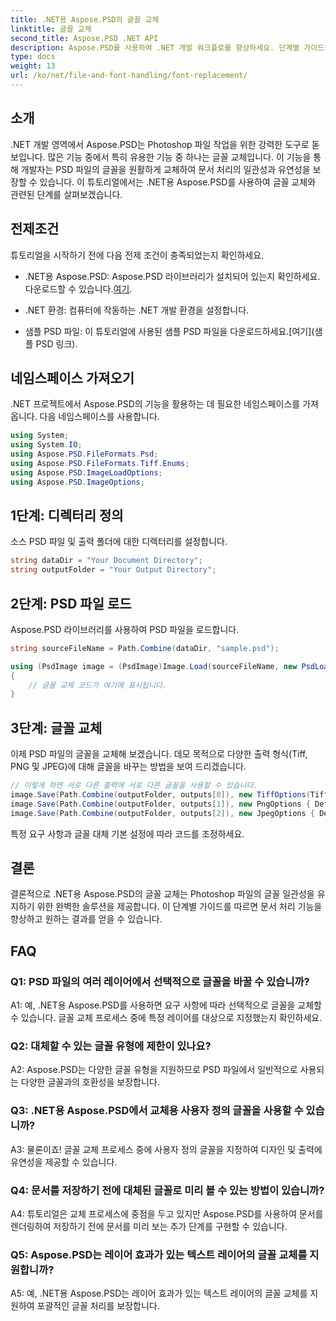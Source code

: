 ```yaml
---
title: .NET용 Aspose.PSD의 글꼴 교체
linktitle: 글꼴 교체
second_title: Aspose.PSD .NET API
description: Aspose.PSD를 사용하여 .NET 개발 워크플로를 향상하세요. 단계별 가이드를 사용하여 PSD 파일의 글꼴을 원활하게 교체하는 방법을 알아보세요. 문서 처리의 일관성과 유연성을 손쉽게 달성하세요.
type: docs
weight: 13
url: /ko/net/file-and-font-handling/font-replacement/
---
```

## 소개

.NET 개발 영역에서 Aspose.PSD는 Photoshop 파일 작업을 위한 강력한 도구로 돋보입니다. 많은 기능 중에서 특히 유용한 기능 중 하나는 글꼴 교체입니다. 이 기능을 통해 개발자는 PSD 파일의 글꼴을 원활하게 교체하여 문서 처리의 일관성과 유연성을 보장할 수 있습니다. 이 튜토리얼에서는 .NET용 Aspose.PSD를 사용하여 글꼴 교체와 관련된 단계를 살펴보겠습니다.

## 전제조건

튜토리얼을 시작하기 전에 다음 전제 조건이 충족되었는지 확인하세요.

- .NET용 Aspose.PSD: Aspose.PSD 라이브러리가 설치되어 있는지 확인하세요. 다운로드할 수 있습니다.[여기](https://releases.aspose.com/psd/net/).

- .NET 환경: 컴퓨터에 작동하는 .NET 개발 환경을 설정합니다.

-  샘플 PSD 파일: 이 튜토리얼에 사용된 샘플 PSD 파일을 다운로드하세요.[여기](샘플 PSD 링크).

## 네임스페이스 가져오기

.NET 프로젝트에서 Aspose.PSD의 기능을 활용하는 데 필요한 네임스페이스를 가져옵니다. 다음 네임스페이스를 사용합니다.

```csharp
using System;
using System.IO;
using Aspose.PSD.FileFormats.Psd;
using Aspose.PSD.FileFormats.Tiff.Enums;
using Aspose.PSD.ImageLoadOptions;
using Aspose.PSD.ImageOptions;
```

## 1단계: 디렉터리 정의

소스 PSD 파일 및 출력 폴더에 대한 디렉터리를 설정합니다.

```csharp
string dataDir = "Your Document Directory";
string outputFolder = "Your Output Directory";
```

## 2단계: PSD 파일 로드

Aspose.PSD 라이브러리를 사용하여 PSD 파일을 로드합니다.

```csharp
string sourceFileName = Path.Combine(dataDir, "sample.psd");

using (PsdImage image = (PsdImage)Image.Load(sourceFileName, new PsdLoadOptions()))
{
    // 글꼴 교체 코드가 여기에 표시됩니다.
}
```

## 3단계: 글꼴 교체

이제 PSD 파일의 글꼴을 교체해 보겠습니다. 데모 목적으로 다양한 출력 형식(Tiff, PNG 및 JPEG)에 대해 글꼴을 바꾸는 방법을 보여 드리겠습니다.

```csharp
// 이렇게 하면 서로 다른 출력에 서로 다른 글꼴을 사용할 수 있습니다.
image.Save(Path.Combine(outputFolder, outputs[0]), new TiffOptions(TiffExpectedFormat.TiffJpegRgb) { DefaultReplacementFont = "Arial" });
image.Save(Path.Combine(outputFolder, outputs[1]), new PngOptions { DefaultReplacementFont = "Verdana" });
image.Save(Path.Combine(outputFolder, outputs[2]), new JpegOptions { DefaultReplacementFont = "Times New Roman" });
```

특정 요구 사항과 글꼴 대체 기본 설정에 따라 코드를 조정하세요.

## 결론

결론적으로 .NET용 Aspose.PSD의 글꼴 교체는 Photoshop 파일의 글꼴 일관성을 유지하기 위한 완벽한 솔루션을 제공합니다. 이 단계별 가이드를 따르면 문서 처리 기능을 향상하고 원하는 결과를 얻을 수 있습니다.

## FAQ

### Q1: PSD 파일의 여러 레이어에서 선택적으로 글꼴을 바꿀 수 있습니까?

A1: 예, .NET용 Aspose.PSD를 사용하면 요구 사항에 따라 선택적으로 글꼴을 교체할 수 있습니다. 글꼴 교체 프로세스 중에 특정 레이어를 대상으로 지정했는지 확인하세요.

### Q2: 대체할 수 있는 글꼴 유형에 제한이 있나요?

A2: Aspose.PSD는 다양한 글꼴 유형을 지원하므로 PSD 파일에서 일반적으로 사용되는 다양한 글꼴과의 호환성을 보장합니다.

### Q3: .NET용 Aspose.PSD에서 교체용 사용자 정의 글꼴을 사용할 수 있습니까?

A3: 물론이죠! 글꼴 교체 프로세스 중에 사용자 정의 글꼴을 지정하여 디자인 및 출력에 유연성을 제공할 수 있습니다.

### Q4: 문서를 저장하기 전에 대체된 글꼴로 미리 볼 수 있는 방법이 있습니까?

A4: 튜토리얼은 교체 프로세스에 중점을 두고 있지만 Aspose.PSD를 사용하여 문서를 렌더링하여 저장하기 전에 문서를 미리 보는 추가 단계를 구현할 수 있습니다.

### Q5: Aspose.PSD는 레이어 효과가 있는 텍스트 레이어의 글꼴 교체를 지원합니까?

A5: 예, .NET용 Aspose.PSD는 레이어 효과가 있는 텍스트 레이어의 글꼴 교체를 지원하여 포괄적인 글꼴 처리를 보장합니다.